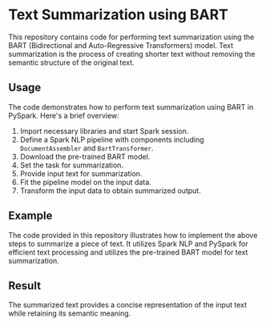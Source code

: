 # Text Summarization using BART

This repository contains code for performing text summarization using the BART (Bidirectional and Auto-Regressive Transformers) model.
Text summarization is the process of creating shorter text without removing the semantic structure of the original text.

## Usage

The code demonstrates how to perform text summarization using BART in PySpark. Here's a brief overview:

1. Import necessary libraries and start Spark session.
2. Define a Spark NLP pipeline with components including `DocumentAssembler` and `BartTransformer`.
3. Download the pre-trained BART model.
4. Set the task for summarization.
5. Provide input text for summarization.
6. Fit the pipeline model on the input data.
7. Transform the input data to obtain summarized output.

## Example

The code provided in this repository illustrates how to implement the above steps to summarize a piece of text. It utilizes Spark NLP and PySpark for efficient text processing and utilizes the pre-trained BART model for text summarization.

## Result

The summarized text provides a concise representation of the input text while retaining its semantic meaning.



